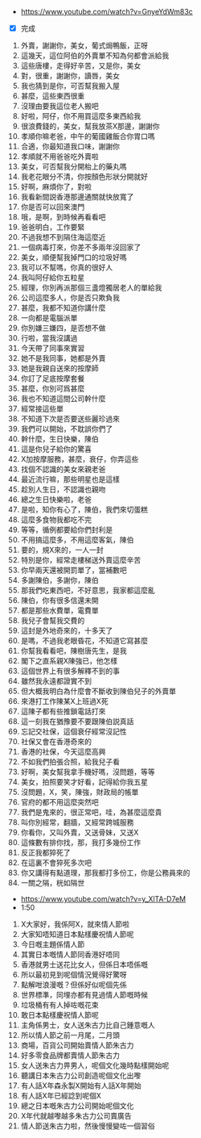 - https://www.youtube.com/watch?v=GnyeYdWm83c
- [x] 完成

1. 外賣，謝謝你，美女，葡式焗鴨飯，正呀
1. 這幾天，這位阿伯的外賣單不知為何都會派給我
1. 這些唐樓，走得好辛苦，又是你，美女
1. 對，很重，謝謝你，讀唇，美女
1. 我也猜到是你，可否幫我搬入屋
1. 甚麼，這些東西很重
1. 沒理由要我這位老人搬吧
1. 好啦，阿仔，你不用買這麼多東西給我
1. 很浪費錢的，美女，幫我放茶X那邊，謝謝你
1. 孝順你嘛老爸，中午的葡國雞飯合你胃口嗎
1. 合適，你最知道我口味，謝謝你
1. 孝順就不用爸爸吃外賣啦
1. 美女，可否幫我分開枱上的藥丸嗎
1. 我老花眼分不清，你按顏色形狀分開就好
1. 好啊，麻煩你了，對啦
1. 我看新間説香港那邊通關就快放寬了
1. 你是否可以回來澳門
1. 哦，是啊，到時候再看看吧
1. 爸爸明白，工作要緊
1. 不過我想不到隔住海這麼近
1. 一個病毒打來，你差不多兩年沒回家了
1. 美女，順便幫我掉門口的垃圾好嗎
1. 我可以不幫嗎，你真的很好人
1. 我叫阿仔給你五粒星
1. 經理，你別再派那個三盞燈獨居老人的單給我
1. 公司這麼多人，你是否只欺負我
1. 甚麼，我都不知道你講什麼
1. 一向都是電腦派單
1. 你別嫌三嫌四，是否想不做
1. 行啦，當我沒講過
1. 今天帶了同事來實習
1. 她不是我同事，她都是外賣
1. 她是我親自送來的按摩師
1. 你訂了足底按摩套餐
1. 甚麼，你別可爲甚麼
1. 我也不知道這間公司幹什麼
1. 經常接這些單
1. 不知道下次是否要送些麗珍過來
1. 我們可以開始，不耽誤你們了
1. 幹什麼，生日快樂，陳伯
1. 這是你兒子給你的驚喜
1. X加按摩服務，甚麼，衰仔，你弄這些
1. 找個不認識的美女來親老爸
1. 最近流行嘛，那些明星也是這樣
1. 趁別人生日，不認識也親吻
1. 總之生日快樂啦，老爸
1. 是啦，知你有心了，陳伯，我們來切蛋糕
1. 這麼多食物我都吃不完
1. 等等，循例都要給你們封利是
1. 不用搞這麼多，不用這麼客氣，陳伯
1. 要的，規X來的，一人一封
1. 特別是你，經常走樓梯送外賣這麼辛苦
1. 你早兩天還被開罰單了，當補數吧
1. 多謝陳伯，多謝你，陳伯
1. 那我們吃東西吧，不好意思，我家都這麼亂
1. 陳伯，你有很多信還未開
1. 都是那些水費單，電費單
1. 我兒子會幫我交費的
1. 這封是外地奇來的，十多天了
1. 是嗎，不過我老眼昏花，不知道它寫甚麼
1. 你幫我看看吧，陳樹唐先生，是我
1. 閣下之直系親X陳強已，他怎樣
1. 這個世界上有很多解釋不到的事
1. 雖然我永遠都證實不到
1. 但大概我明白為什麼會不斷收到陳伯兒子的外賣單
1. 來港打工作陳某X上班過X死
1. 這陳子都有些推鎖電話打來
1. 這一刻我在猶豫要不要跟陳伯説真話
1. 忘記交社保，這個衰仔經常沒記性
1. 社保又會在香港奇來的
1. 香港的社保，今天這麼高興
1. 不如我們拍張合照，給我兒子看
1. 好啊，美女幫我拿手機好嗎，沒問題，等等
1. 美女，拍照要笑才好看，記得給你我五星
1. 沒問題，X，笑，陳強，財政局的帳單
1. 官府的都不用這麼突然吧
1. 我們是鬼來的，很正常吧，哇，為甚麼這麼貴
1. 叫你別經常，翻牆，又經常跨城服務
1. 你看你，又叫外賣，又送骨妹，又送X
1. 這條數有排你找，那，我打多幾份工作
1. 反正我都猝死了
1. 在這裏不會猝死多次吧
1. 你又講得有點道理，那我都打多份工，你是公務員來的
1. 一關之隔，桄如隔世

- https://www.youtube.com/watch?v=y_XlTA-D7eM
- 1:50

1. X大家好，我係阿X，就來情人節啦
1. 大家知唔知道日本點樣慶祝情人節呢
1. 今日嘅主題係情人節
1. 其實日本嘅情人節同香港好唔同
1. 香港就男士送花比女人，但係日本唔係嘅
1. 所以最初見到呢個情況覺得好驚呀
1. 點解咁浪漫嘅？但係好似呢個先係
1. 世界標準，同埋亦都有見過情人節嘅時候
1. 垃圾桶有有人掉咗嘅花束
1. 敢日本點樣慶祝情人節呢
1. 主角係男士，女人送朱古力比自己鍾意嘅人
1. 所以情人節之前一月尾，二月頭
1. 商場，百貨公司開始賣情人節朱古力
1. 好多零食品牌都賣情人節朱古力
1. 女人送朱古力畀男人，呢個文化幾時點樣開始呢
1. 聽講日本朱古力公司創造呢個文化出嚟
1. 有人話X年森永製X開始有人話X年開始
1. 有人話X年已經諗到呢個X
1. 總之日本嘅朱古力公司開始呢個文化
1. X年代就越嚟越多朱古力公司賣廣告
1. 情人節送朱古力啦，然後慢慢變咗一個習俗

